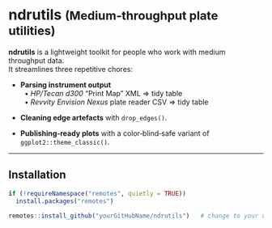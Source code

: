 # ndrutils <small>(Medium-throughput plate utilities)</small>

**ndrutils** is a lightweight toolkit for people who work with medium throughput data.  
It streamlines three repetitive chores:

* **Parsing instrument output**  
  &nbsp;&nbsp;• *HP/Tecan d300* “Print Map” XML ⇒ tidy table  
  &nbsp;&nbsp;• *Revvity Envision Nexus* plate reader CSV ⇒ tidy table

* **Cleaning edge artefacts** with `drop_edges()`.

* **Publishing‑ready plots** with a
  color‑blind‑safe variant of `ggplot2::theme_classic()`.

---

## Installation

```r
if (!requireNamespace("remotes", quietly = TRUE))
  install.packages("remotes")

remotes::install_github("yourGitHubName/ndrutils")   # change to your user/org

```
